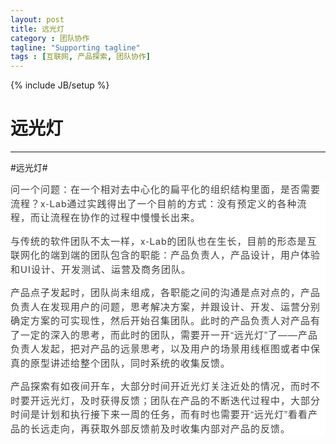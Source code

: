 ```yaml
---
layout: post
title: 远光灯
category : 团队协作
tagline: "Supporting tagline"
tags : [互联网, 产品探索, 团队协作]
---
```

{% include JB/setup %}
# 远光灯
---

#远光灯#

<p style="margin: 0px; padding: 0px; max-width: 100%; clear: both; min-height: 1em; color: rgb(62, 62, 62); font-family: 'Helvetica Neue', Helvetica, 'Hiragino Sans GB', 'Microsoft YaHei', Î¢ÈíÑÅºÚ, Arial, sans-serif; font-size: 15px; letter-spacing: 1px; line-height: 1.5em; word-wrap: break-word !important; background-color: rgb(255, 255, 255);">问一个问题：在一个相对去中心化的扁平化的组织结构里面，是否需要流程？x-Lab通过实践得出了一个目前的方式：没有预定义的各种流程，而让流程在协作的过程中慢慢长出来。
<p style="margin: 0px; padding: 0px; max-width: 100%; clear: both; min-height: 1em; color: rgb(62, 62, 62); font-family: 'Helvetica Neue', Helvetica, 'Hiragino Sans GB', 'Microsoft YaHei', Î¢ÈíÑÅºÚ, Arial, sans-serif; font-size: 15px; letter-spacing: 1px; line-height: 1.5em; word-wrap: break-word !important; background-color: rgb(255, 255, 255);">

<p style="margin: 0px; padding: 0px; max-width: 100%; clear: both; min-height: 1em; color: rgb(62, 62, 62); font-family: 'Helvetica Neue', Helvetica, 'Hiragino Sans GB', 'Microsoft YaHei', Î¢ÈíÑÅºÚ, Arial, sans-serif; font-size: 15px; letter-spacing: 1px; line-height: 1.5em; word-wrap: break-word !important; background-color: rgb(255, 255, 255);">与传统的软件团队不太一样，x-Lab的团队也在生长，目前的形态是互联网化的端到端的团队包含的职能：产品负责人，产品设计，用户体验和UI设计、开发测试、运营及商务团队。
<p style="margin: 0px; padding: 0px; max-width: 100%; clear: both; min-height: 1em; color: rgb(62, 62, 62); font-family: 'Helvetica Neue', Helvetica, 'Hiragino Sans GB', 'Microsoft YaHei', Î¢ÈíÑÅºÚ, Arial, sans-serif; font-size: 15px; letter-spacing: 1px; line-height: 1.5em; word-wrap: break-word !important; background-color: rgb(255, 255, 255);">

<p style="margin: 0px; padding: 0px; max-width: 100%; clear: both; min-height: 1em; color: rgb(62, 62, 62); font-family: 'Helvetica Neue', Helvetica, 'Hiragino Sans GB', 'Microsoft YaHei', Î¢ÈíÑÅºÚ, Arial, sans-serif; font-size: 15px; letter-spacing: 1px; line-height: 1.5em; word-wrap: break-word !important; background-color: rgb(255, 255, 255);">产品点子发起时，团队尚未组成，各职能之间的沟通是点对点的，产品负责人在发现用户的问题，思考解决方案，并跟设计、开发、运营分别确定方案的可实现性，然后开始召集团队。此时的产品负责人对产品有了一定的深入的思考，而此时的团队，需要开一开“远光灯”了——产品负责人发起，把对产品的远景思考，以及用户的场景用线框图或者中保真的原型讲述给整个团队，同时系统的收集反馈。
<p style="margin: 0px; padding: 0px; max-width: 100%; clear: both; min-height: 1em; color: rgb(62, 62, 62); font-family: 'Helvetica Neue', Helvetica, 'Hiragino Sans GB', 'Microsoft YaHei', Î¢ÈíÑÅºÚ, Arial, sans-serif; font-size: 15px; letter-spacing: 1px; line-height: 1.5em; word-wrap: break-word !important; background-color: rgb(255, 255, 255);">

<p style="margin: 0px; padding: 0px; max-width: 100%; clear: both; min-height: 1em; color: rgb(62, 62, 62); font-family: 'Helvetica Neue', Helvetica, 'Hiragino Sans GB', 'Microsoft YaHei', Î¢ÈíÑÅºÚ, Arial, sans-serif; font-size: 15px; letter-spacing: 1px; line-height: 1.5em; word-wrap: break-word !important; background-color: rgb(255, 255, 255);">产品探索有如夜间开车，大部分时间开近光灯关注近处的情况，而时不时要开远光灯，及时获得反馈；团队在产品的不断迭代过程中，大部分时间是计划和执行接下来一周的任务，而有时也需要开“远光灯”看看产品的长远走向，再获取外部反馈前及时收集内部对产品的反馈。
